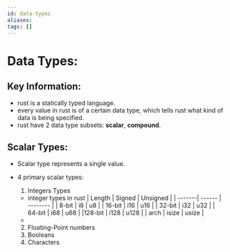 ```yaml
---
id: data-types
aliases: 
tags: []
---
```


# Data Types:

## Key Information:
- rust is a statically typed language.
- every value in rust is of a certain data type, which tells rust what kind of data is being specified.
- rust have 2 data type subsets: **scalar**, **compound**.

## Scalar Types:
- Scalar type represents a single value.
- 4 primary scalar types:
  1. Integers Types
  - integer types in rust
      | Length | Signed | Unsigned |
      | -------| ------ | -------- |
      |  8-bit |    i8  |   u8     |
      | 16-bit |   i16  |   u16    |
      | 32-bit |   i32  |   u32    |
      | 64-bit |   i68  |   u68    |
      |128-bit |  i128  |   u128   |
      |  arch  | isize  |   usize  |
  - 

  2. Floating-Point numbers
  3. Booleans
  4. Characters


